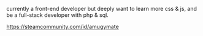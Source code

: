 currently a front-end developer but deeply want to learn more css & js, and be a full-stack developer with php & sql.

https://steamcommunity.com/id/amugymate
